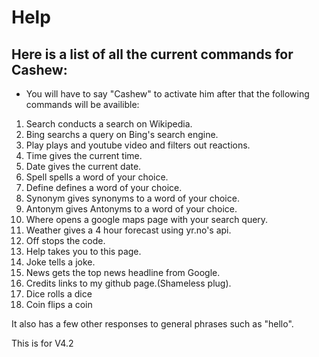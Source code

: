 # Help
## Here is a list of all the current commands for Cashew:
* You will have to say "Cashew" to activate him after that the following commands will be availible:

1. Search conducts a search on Wikipedia.
2. Bing searchs a query on Bing's search engine.
3. Play plays and youtube video and filters out reactions.
4. Time gives the current time.
5. Date gives the current date.
6. Spell spells a word of your choice.
7. Define defines a word of your choice.
8. Synonym gives synonyms to a word of your choice.
9. Antonym gives Antonyms to a word of your choice.
10. Where opens a google maps page with your search query.
11. Weather gives a 4 hour forecast using yr.no's api.
13. Off stops the code.
14. Help takes you to this page.
15. Joke tells a joke.
16. News gets the top news headline from Google.
17. Credits links to my github page.(Shameless plug).
18. Dice rolls a dice
19. Coin flips a coin

It also has a few other responses to general phrases such as "hello".

This is for V4.2
